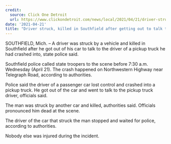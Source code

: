 ```yaml
---
credit:
  source: Click One Detroit
  url: https://www.clickondetroit.com/news/local/2021/04/21/driver-struck-killed-in-southfield-after-getting-out-to-talk-to-driver-of-truck-he-crashed-into/
date: '2021-04-21'
title: "Driver struck, killed in Southfield after getting out to talk to driver of truck he crashed into"
---
```

SOUTHFIELD, Mich. – A driver was struck by a vehicle and killed in Southfield after he got out of his car to talk to the driver of a pickup truck he had crashed into, state police said.

Southfield police called state troopers to the scene before 7:30 a.m. Wednesday (April 21). The crash happened on Northwestern Highway near Telegraph Road, according to authorities.

Police said the driver of a passenger car lost control and crashed into a pickup truck. He got out of the car and went to talk to the pickup truck driver, officials said.

The man was struck by another car and killed, authorities said. Officials pronounced him dead at the scene.

The driver of the car that struck the man stopped and waited for police, according to authorities.

Nobody else was injured during the incident.

